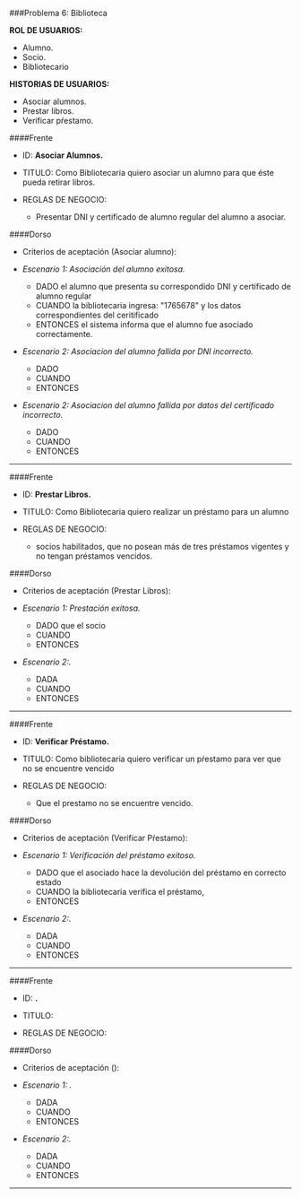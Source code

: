 ###Problema 6: Biblioteca

**ROL DE USUARIOS:**

- Alumno. 
- Socio.
- Bibliotecario

**HISTORIAS DE USUARIOS:**
	
- Asociar alumnos.
- Prestar libros.
- Verificar pŕestamo.	

####Frente
- ID: **Asociar Alumnos.**

- TITULO: Como Bibliotecaria quiero asociar un alumno para que éste pueda retirar libros.

- REGLAS DE NEGOCIO: 
	- Presentar DNI y certificado de alumno regular del alumno a asociar.

####Dorso
- Criterios de aceptación (Asociar alumno):
- _Escenario 1: Asociación del alumno exitosa._
	- DADO el alumno que presenta su correspondido DNI y certificado de alumno regular
	- CUANDO la bibliotecaria ingresa: "1765678" y los datos correspondientes del ceritificado
	- ENTONCES el sistema informa que el alumno fue asociado correctamente.
	
- _Escenario 2: Asociacion del alumno fallida por DNI incorrecto._ 
	- DADO 
	- CUANDO
	- ENTONCES
	
- _Escenario 2: Asociacion del alumno fallida por datos del certificado incorrecto._ 
	- DADO 
	- CUANDO
	- ENTONCES

___


####Frente
- ID: **Prestar Libros.**

- TITULO: Como Bibliotecaria quiero realizar un préstamo para un alumno

- REGLAS DE NEGOCIO: 
	- socios habilitados, que no posean más de tres préstamos vigentes y no
	tengan préstamos vencidos.
	
####Dorso
- Criterios de aceptación (Prestar Libros):
- _Escenario 1: Prestación exitosa._
	- DADO que el socio
	- CUANDO 
	- ENTONCES
	
- _Escenario 2:._ 
	- DADA 
	- CUANDO
	- ENTONCES

___

####Frente
- ID: **Verificar Préstamo.**

- TITULO: Como bibliotecaria quiero verificar un pŕestamo para ver que no se encuentre vencido

- REGLAS DE NEGOCIO: 
	- Que el prestamo no se encuentre vencido.

	
####Dorso
- Criterios de aceptación (Verificar Pŕestamo):
- _Escenario 1: Verificación del préstamo exitoso._
	- DADO que el asociado hace la devolución del préstamo en correcto estado
	- CUANDO la bibliotecaria verifica el préstamo,
	- ENTONCES 
	
- _Escenario 2:._ 
	- DADA 
	- CUANDO
	- ENTONCES

___

####Frente
- ID: **.**

- TITULO:

- REGLAS DE NEGOCIO: 

	
####Dorso
- Criterios de aceptación ():
- _Escenario 1: ._
	- DADA 
	- CUANDO
	- ENTONCES
	
- _Escenario 2:._ 
	- DADA 
	- CUANDO
	- ENTONCES

___
